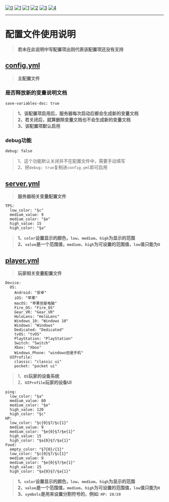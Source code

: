 [![0](https://img.shields.io/badge/%3C%3D-%E8%BF%94%E5%9B%9E-a?style=plastic&color=yellow)](.././README.md) [![1](https://img.shields.io/badge/doc-%E9%85%8D%E7%BD%AE%E6%96%87%E4%BB%B6%E8%AF%B4%E6%98%8E-a?style=plastic)](./config-info.md) [![1](https://img.shields.io/badge/%E5%8F%98%E9%87%8F-%E6%96%87%E5%AD%97%E7%9B%B8%E5%85%B3-a?style=plastic&color=blue)](./text-variables.md)
[![2](https://img.shields.io/badge/%E5%8F%98%E9%87%8F-%E7%8E%A9%E5%AE%B6%E7%9B%B8%E5%85%B3-a?style=plastic&color=blue)](./player-variables.md)
[![3](https://img.shields.io/badge/%E5%8F%98%E9%87%8F-%E6%9C%8D%E5%8A%A1%E5%99%A8%E7%9B%B8%E5%85%B3-a?style=plastic&color=blue)](./server-variables.md)
[![4](https://img.shields.io/badge/%E5%8F%98%E9%87%8F-%E6%94%AF%E6%8C%81%E7%9A%84%E6%8F%92%E4%BB%B6-a?style=plastic&color=blue)](./SupportPluginsVariables.md)

---
# **配置文件使用说明**
> **若未在此说明中写配置项出则代表该配置项还没有支持**
## **[config.yml](../src/main/resources/config.yml)**
> **主配置文件**
### **是否释放新的变量说明文档**
```
save-variables-doc: true
```
> **1、该配置项启用后，服务器每次启动后都会生成新的变量文档**  
> **2、若关闭后，就算删除变量文档也不会生成新的变量文档**  
> **3、该配置项默认启用**
### **debug功能**
```
debug: false
```
> 1、这个功能默认关闭并不在配置文件中，需要手动填写  
> 2、把`debug: true`复制进`config.yml`即可启用
## **[server.yml](../src/main/resources/server.yml)**
> **服务器相关变量配置文件**
```
TPS:
  low_color: "§c"
  medium_value: 9
  medium_color: "§e"
  high_value: 15
  high_color: "§a"
```
> **1、```color```设置显示的颜色，```low```、```medium```、```high```为显示的范围**  
> **2、```value```是一个范围值，```medium```、```high```为可设置的范围值，```low```值只能为```0```**
## **[player.yml](../src/main/resources/player.yml)**
> **玩家相关变量配置文件**
```
Device:
  OS:
    Android: "安卓"
    iOS: "苹果"
    macOS: "苹果但是电脑"
    Fire_OS: "Fire_OS"
    Gear_VR: "Gear_VR"
    HoloLens: "HoloLens"
    Windows_10: "Windows 10"
    Windows: "Windows"
    Dedicated: "Dedicated"
    tvOS: "tvOS"
    PlayStation: "PlayStation"
    Switch: "Switch"
    Xbox: "Xbox"
    Windows_Phone: "windows但是手机"
  UIProfile:
    classic: "classic ui"
    pocket: "pocket ui"
```
> 1、**```OS```玩家的设备系统**  
> 2、**```UIProfile```玩家的设备UI**
```
ping:
  low_color: "§a"
  medium_value: 80
  medium_color: "§e"
  high_value: 120
  high_color: "§c"
HP:
  low_color: "§c{0}§7/§c{1}"
  medium_value: 9
  medium_color: "§e{0}§7/§e{1}"
  high_value: 15
  high_color: "§a{0}§7/§a{1}"
Food:
  empty_color: "§7{0}/{1}"
  low_color: "§c{0}§7/§c{1}"
  medium_value: 9 
  medium_color: "§e{0}§7/§e{1}"
  high_value: 15
  high_color: "§a{0}§7/§a{1}"
```
> **1、```color```设置显示的颜色，```low```、```medium```、```high```为显示的范围**  
> **2、```value```是一个范围值，```medium```、```high```为可设置的范围值，```low```值只能为```0```**  
> **3、```symbols```是用来设置分割符号的，例如: ```HP: 20/20```**